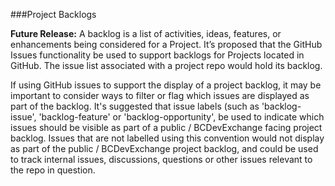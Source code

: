 ###Project Backlogs

**Future Release:** A backlog is a list of activities, ideas, features, or enhancements being considered for a Project. It’s proposed that the GitHub Issues functionality be used to support backlogs for Projects located in GitHub. The issue list associated with a project repo would hold its backlog.

If using GitHub issues to support the display of a project backlog, it may be important to consider ways to filter or flag which issues are displayed as part of the backlog. It's suggested that issue labels (such as 'backlog-issue', 'backlog-feature' or 'backlog-opportunity',  be used to indicate which issues should be visible as part of a public / BCDevExchange facing project backlog. Issues that are not labelled using this convention would not display as part of the public / BCDevExchange project backlog, and could be used to track internal issues, discussions, questions or other issues relevant to the repo in question. 
